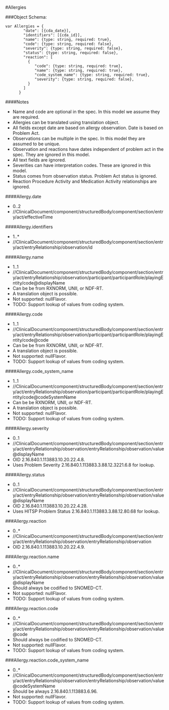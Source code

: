 #Allergies

###Object Schema:
```
var Allergies = {
        "date": [{cda_date}],
        "identifiers": [{cda_id}],
        "name": {type: string, required: true},
        "code": {type: string, required: false},
        "severity": {type: string, required: false},
        "status": {type: string, required: false},
        "reaction": [
          {
             "code": {type: string, required: true},
             "name": {type: string, required: true},
             "code_system_name": {type: string, required: true},
             "severity": {type: string, required: false},
          }
        ]
      }
```


####Notes
- Name and code are optional in the spec.  In this model we assume they are required.
- Allergies can be translated using translation object.
- All fields except date are based on allergy observation.  Date is based on Problem Act.
- Observations can be multiple in the spec.  In this model they are assumed to be unique.
- Observation and reactions have dates independent of problem act in the spec.  They are ignored in this model.
- All text fields are ignored.
- Severities can have interpretation codes.  These are ignored in this model.
- Status comes from observation status.  Problem Act status is ignored.
- Reaction Procedure Activity and Medication Activity relationships are ignored.


####Allergy.date
- 0..2
- //ClinicalDocument/component/structuredBody/component/section/entry/act/effectiveTime

####Allergy.identifiers
- 1..*
- //ClinicalDocument/component/structuredBody/component/section/entry/act/entryRelationship/observation/id

####Allergy.name
- 1..1
- //ClinicalDocument/component/structuredBody/component/section/entry/act/entryRelationship/observation/participant/participantRole/playingEntity/code@displayName
- Can be be from RXNORM, UNII, or NDF-RT.
- A translation object is possible.
- Not supported: nullFlavor.
- TODO:  Support lookup of values from coding system.

####Allergy.code
- 1..1
- //ClinicalDocument/component/structuredBody/component/section/entry/act/entryRelationship/observation/participant/participantRole/playingEntity/code@code
- Can be be from RXNORM, UNII, or NDF-RT.
- A translation object is possible.
- Not supported: nullFlavor.
- TODO:  Support lookup of values from coding system.

####Allergy.code_system_name
- 1..1
- //ClinicalDocument/component/structuredBody/component/section/entry/act/entryRelationship/observation/participant/participantRole/playingEntity/code@codeSystemName
- Can be be RXNORM, UNII, or NDF-RT.
- A translation object is possible.
- Not supported: nullFlavor.
- TODO:  Support lookup of values from coding system.

####Allergy.severity
- 0..1
- //ClinicalDocument/component/structuredBody/component/section/entry/act/entryRelationship/observation/entryRelationship/observation/value@displayName
- OID 2.16.840.1.113883.10.20.22.4.8.
- Uses Problem Severity 2.16.840.1.113883.3.88.12.3221.6.8 for lookup.

####Allergy.status
- 0..1
- //ClinicalDocument/component/structuredBody/component/section/entry/act/entryRelationship/observation/entryRelationship/observation/value@displayName
- OID 2.16.840.1.113883.10.20.22.4.28.
- Uses HITSP Problem Status 2.16.840.1.113883.3.88.12.80.68 for lookup.

###Allergy.reaction
- 0..*
- //ClinicalDocument/component/structuredBody/component/section/entry/act/entryRelationship/observation/entryRelationship/observation
- OID 2.16.840.1.113883.10.20.22.4.9.

###Allergy.reaction.name
- 0..*
- //ClinicalDocument/component/structuredBody/component/section/entry/act/entryRelationship/observation/entryRelationship/observation/value@displayName
- Should always be codified to SNOMED-CT.
- Not supported: nullFlavor.
- TODO:  Support lookup of values from coding system.

###Allergy.reaction.code
- 0..*
- //ClinicalDocument/component/structuredBody/component/section/entry/act/entryRelationship/observation/entryRelationship/observation/value@code
- Should always be codified to SNOMED-CT.
- Not supported: nullFlavor.
- TODO:  Support lookup of values from coding system.

###Allergy.reaction.code_system_name
- 0..*
- //ClinicalDocument/component/structuredBody/component/section/entry/act/entryRelationship/observation/entryRelationship/observation/value@codeSystemName
- Should be always 2.16.840.1.113883.6.96.
- Not supported: nullFlavor.
- TODO:  Support lookup of values from coding system.

